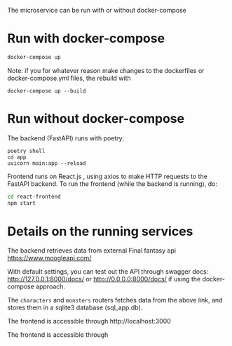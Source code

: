 The microservice can be run with or without docker-compose


# Run with docker-compose

```bash
docker-compose up
```

Note: if you for whatever reason make changes to the dockerfiles or docker-compose.yml files, the
rebuild with

```
docker-compose up --build
```

# Run without docker-compose

The backend (FastAPI) runs with poetry:

```
poetry shell
cd app
uvicorn main:app --reload
```

Frontend runs on React.js , using axios to make HTTP requests to the FastAPI backend.
To run the frontend (while the backend is running), do:
```bash
cd react-frontend
npm start
```


# Details on the running services

The backend retrieves data from external Final fantasy api
https://www.moogleapi.com/

With default settings, you can test out the API through swagger docs:
http://127.0.0.1:8000/docs/
or
http://0.0.0.0:8000/docs/
if using the docker-compose approach. 

The `characters` and `monsters` routers fetches data from the above link,
and stores them in a sqlite3 database (sql_app.db).

The frontend is accessible through
http://localhost:3000


The frontend is accessible through